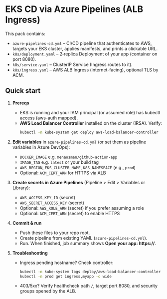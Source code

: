 # EKS CD via Azure Pipelines (ALB Ingress)

This pack contains:
- `azure-pipelines-cd.yml` – CI/CD pipeline that authenticates to AWS, targets your EKS cluster, applies manifests, and prints a clickable URL.
- `k8s/deployment.yaml` – 2‑replica Deployment of your app (container on port 8080).
- `k8s/service.yaml` – ClusterIP Service (Ingress routes to it).
- `k8s/ingress.yaml` – AWS ALB Ingress (internet-facing), optional TLS by ACM.

## Quick start

1. **Prereqs**
   - EKS is running and your IAM principal (or assumed role) has kubectl access (aws-auth mapped).
   - **AWS Load Balancer Controller** installed on the cluster (IRSA). Verify:
     ```bash
     kubectl -n kube-system get deploy aws-load-balancer-controller
     ```

2. **Edit variables** in `azure-pipelines-cd.yml` (or set them as pipeline variables in Azure DevOps):
   - `DOCKER_IMAGE` e.g. `menaosman/github-action-app`
   - `IMAGE_TAG` e.g. `latest` or your build tag
   - `AWS_REGION`, `EKS_CLUSTER_NAME`, `K8S_NAMESPACE` (e.g., `prod`)
   - Optional: `ACM_CERT_ARN` for HTTPS via ALB

3. **Create secrets in Azure Pipelines** (Pipeline > Edit > Variables or Library):
   - `AWS_ACCESS_KEY_ID` (secret)
   - `AWS_SECRET_ACCESS_KEY` (secret)
   - Optional: `AWS_ROLE_ARN` (secret) if you prefer assuming a role
   - Optional: `ACM_CERT_ARN` (secret) to enable HTTPS

4. **Commit & run**
   - Push these files to your repo root.
   - Create pipeline from existing YAML (`azure-pipelines-cd.yml`).
   - Run. When finished, job summary shows **Open your app: https://<ALB-hostname>**.

5. **Troubleshooting**
   - Ingress pending hostname? Check controller:
     ```bash
     kubectl -n kube-system logs deploy/aws-load-balancer-controller | tail -n 50
     kubectl -n prod get ingress,myapp -o wide
     ```
   - 403/5xx? Verify healthcheck path `/`, target port 8080, and security groups opened by the ALB.
